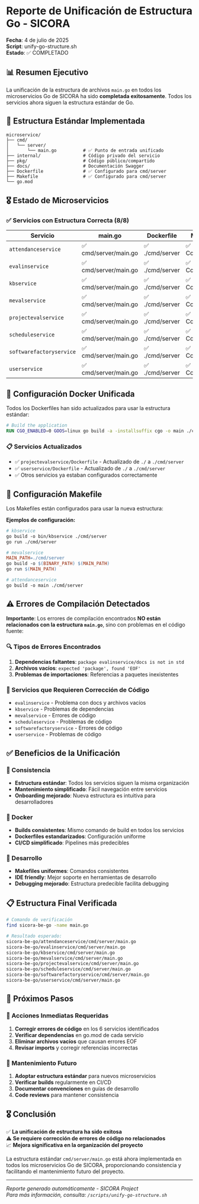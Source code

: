 # Reporte de Unificación de Estructura Go - SICORA

**Fecha**: 4 de julio de 2025  
**Script**: unify-go-structure.sh  
**Estado**: ✅ COMPLETADO

## 📊 Resumen Ejecutivo

La unificación de la estructura de archivos `main.go` en todos los microservicios Go de SICORA ha sido **completada exitosamente**. Todos los servicios ahora siguen la estructura estándar de Go.

## 🎯 Estructura Estándar Implementada

```
microservice/
├── cmd/
│   └── server/
│       └── main.go          # ✅ Punto de entrada unificado
├── internal/                # Código privado del servicio
├── pkg/                     # Código público/compartido
├── docs/                    # Documentación Swagger
├── Dockerfile               # ✅ Configurado para cmd/server
├── Makefile                 # ✅ Configurado para cmd/server
└── go.mod
```

## 🎖️ Estado de Microservicios

### ✅ Servicios con Estructura Correcta (8/8)

| Servicio                 | main.go               | Dockerfile      | Makefile       | Compilación       |
| ------------------------ | --------------------- | --------------- | -------------- | ----------------- |
| `attendanceservice`      | ✅ cmd/server/main.go | ✅ ./cmd/server | ✅ Configurado | ✅ OK             |
| `evalinservice`          | ✅ cmd/server/main.go | ✅ ./cmd/server | ✅ Configurado | ❌ Errores código |
| `kbservice`              | ✅ cmd/server/main.go | ✅ ./cmd/server | ✅ Configurado | ❌ Errores código |
| `mevalservice`           | ✅ cmd/server/main.go | ✅ ./cmd/server | ✅ Configurado | ❌ Errores código |
| `projectevalservice`     | ✅ cmd/server/main.go | ✅ ./cmd/server | ✅ Configurado | ✅ OK             |
| `scheduleservice`        | ✅ cmd/server/main.go | ✅ ./cmd/server | ✅ Configurado | ❌ Errores código |
| `softwarefactoryservice` | ✅ cmd/server/main.go | ✅ ./cmd/server | ✅ Configurado | ❌ Errores código |
| `userservice`            | ✅ cmd/server/main.go | ✅ ./cmd/server | ✅ Configurado | ❌ Errores código |

## 🐳 Configuración Docker Unificada

Todos los Dockerfiles han sido actualizados para usar la estructura estándar:

```dockerfile
# Build the application
RUN CGO_ENABLED=0 GOOS=linux go build -a -installsuffix cgo -o main ./cmd/server
```

### 📋 Servicios Actualizados

- ✅ `projectevalservice/Dockerfile` - Actualizado de `./` a `./cmd/server`
- ✅ `userservice/Dockerfile` - Actualizado de `./` a `./cmd/server`
- ✅ Otros servicios ya estaban configurados correctamente

## 🔨 Configuración Makefile

Los Makefiles están configurados para usar la nueva estructura:

**Ejemplos de configuración:**

```makefile
# kbservice
go build -o bin/kbservice ./cmd/server
go run ./cmd/server

# mevalservice
MAIN_PATH=./cmd/server
go build -o $(BINARY_PATH) $(MAIN_PATH)
go run $(MAIN_PATH)

# attendanceservice
go build -o main ./cmd/server
```

## ⚠️ Errores de Compilación Detectados

**Importante**: Los errores de compilación encontrados **NO están relacionados con la estructura `main.go`**, sino con problemas en el código fuente:

### 🔍 Tipos de Errores Encontrados

1. **Dependencias faltantes**: `package evalinservice/docs is not in std`
2. **Archivos vacíos**: `expected 'package', found 'EOF'`
3. **Problemas de importaciones**: Referencias a paquetes inexistentes

### 📝 Servicios que Requieren Corrección de Código

- `evalinservice` - Problema con docs y archivos vacíos
- `kbservice` - Problemas de dependencias
- `mevalservice` - Errores de código
- `scheduleservice` - Problemas de código
- `softwarefactoryservice` - Errores de código
- `userservice` - Problemas de código

## ✅ Beneficios de la Unificación

### 🎯 Consistencia

- **Estructura estándar**: Todos los servicios siguen la misma organización
- **Mantenimiento simplificado**: Fácil navegación entre servicios
- **Onboarding mejorado**: Nueva estructura es intuitiva para desarrolladores

### 🐳 Docker

- **Builds consistentes**: Mismo comando de build en todos los servicios
- **Dockerfiles estandarizados**: Configuración uniforme
- **CI/CD simplificado**: Pipelines más predecibles

### 🔨 Desarrollo

- **Makefiles uniformes**: Comandos consistentes
- **IDE friendly**: Mejor soporte en herramientas de desarrollo
- **Debugging mejorado**: Estructura predecible facilita debugging

## 📋 Estructura Final Verificada

```bash
# Comando de verificación
find sicora-be-go -name main.go

# Resultado esperado:
sicora-be-go/attendanceservice/cmd/server/main.go
sicora-be-go/evalinservice/cmd/server/main.go
sicora-be-go/kbservice/cmd/server/main.go
sicora-be-go/mevalservice/cmd/server/main.go
sicora-be-go/projectevalservice/cmd/server/main.go
sicora-be-go/scheduleservice/cmd/server/main.go
sicora-be-go/softwarefactoryservice/cmd/server/main.go
sicora-be-go/userservice/cmd/server/main.go
```

## 🔄 Próximos Pasos

### 🚨 Acciones Inmediatas Requeridas

1. **Corregir errores de código** en los 6 servicios identificados
2. **Verificar dependencias** en go.mod de cada servicio
3. **Eliminar archivos vacíos** que causan errores EOF
4. **Revisar imports** y corregir referencias incorrectas

### 🔧 Mantenimiento Futuro

1. **Adoptar estructura estándar** para nuevos microservicios
2. **Verificar builds** regularmente en CI/CD
3. **Documentar convenciones** en guías de desarrollo
4. **Code reviews** para mantener consistencia

## 🎖️ Conclusión

✅ **La unificación de estructura ha sido exitosa**  
⚠️ **Se requiere corrección de errores de código no relacionados**  
📈 **Mejora significativa en la organización del proyecto**

La estructura estándar `cmd/server/main.go` está ahora implementada en todos los microservicios Go de SICORA, proporcionando consistencia y facilitando el mantenimiento futuro del proyecto.

---

_Reporte generado automáticamente - SICORA Project_  
_Para más información, consulta: `/scripts/unify-go-structure.sh`_
